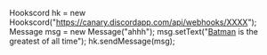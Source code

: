 Hookscord hk = new Hookscord("https://canary.discordapp.com/api/webhooks/XXXX");
Message msg = new Message("ahhh");
msg.setText("[Batman](google.com) is the greatest of all time");
hk.sendMessage(msg);
